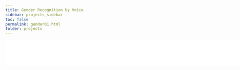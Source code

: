 ```yaml
---
title: Gender Recognition by Voice
sidebar: projects_sidebar
toc: false
permalink: gender01.html
folder: projects
---
```

<html>

<head>
<script>
  function resize(obj) {
    obj.style.height = obj.contentWindow.document.body.scrollHeight + 60 + 'px';
  }
</script>
</head>

<div style="width: 820px; overflow: hidden">
<iframe src="pages/projects/iframe/gender01.html" width="1150"
        frameborder="0" scrolling="no" onload="resize(this)"
        style="position: relative; left: -202px; top: -70px"/>
</div>

</html>
